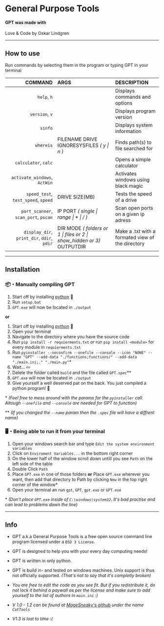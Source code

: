 # General Purpose Tools

#### GPT was made with
Love & Code by Oskar Lindgren

-----

## How to use
Run commands by selecting them in the program or typing GPT <COMMAND> <ARGS> in your terminal

| **COMMAND**                                | **ARGS**                                                               | **DESCRIPTION**                                   |
| -----------------------------------------: | :--------------------------------------------------------------------- | :------------------------------------------------ |
|                                `help`, `h` |                                                                        | Displays commands and options                     |
|                             `version`, `v` |                                                                        | Displays program version                          |
|                                    `sinfo` |                                                                        | Displays system information                       |
|                                  `whereis` | FILENAME DRIVE IGNORESYSFILES *( y \| n )*                             | Finds path(s) to file searched for                |
|                       `calculator`, `calc` |                                                                        | Opens a simple calculator                         |
|               `activate_windows`, `ActWin` |                                                                        | Activates windows using black magic               |
|        `speed_test`, `test_speed`, `speed` | DRIVE SIZE(MB)                                                         | Tests the speed of a drive                        |
|       `port_scanner`, `scan_port`, `pscan` | IP PORT *( single \| range \| * \| / )*                                | Scan open ports on a given ip adress              |
| `display_dir`, `print_dir`, `ddir`, `pdir` | DIR MODE *( folders or 1 \| files or 2 \| show_hidden or 3)* OUTPUTDIR | Make a .txt with a formated view of the directory |

-----

## Installation 

### 📦・Manually compiling GPT
1. Start off by installing [python](https://www.python.org/) 🐍
2. Run `setup.bat`
3. `GPT.exe` will now be located in `./output`

**or**

1. Start off by installing [python](https://www.python.org/) 🐍
2. Open your terminal
3. Navigate to the directory where you have the source code
4. Run `pip install -r requierments.txt` *or* run `pip install <module>` for every module in `requierments.txt`
5. Run `pyinstaller --noconfirm --onefile --console --icon "NONE" --name "GPT" --add-data "./functions;functions/" --add-data "./main.ini;." "./main.py"`\*
6. Wait... 💤
7. Delete the folder called `build` and the file called `GPT.spec`\*\*
8. `GPT.exe` will now be located in `./output`
9. Give yourself a well deserved pat on the back. You just compiled a python program! 🎉


\* *(Feel free to mess around with the params for the `pyinstaller` call. Altough `--onefile` and `--console` are needed for GPT to function)* 

\*\* *(If you changed the `--name` param then the `.spec` file will have a diffrent name)*



### 🖥️・Being able to run it from your terminal
1. Open your windows search bar and type `Edit the system environment variables`
2. Click on `Enviroment Variables...` in the bottom right corner
3. On the lower half of the window scroll down untill you see `Path` on the left side of the table
4. Double Click `Path`
5. Place `GPT.exe` in one of those folders **or** Place `GPT.exe` wherever you want, then add that directory to Path by clicking `New` in the top right corner of the window\*
6. Open your terminal an run `gpt`, `GPT`, `gpt.exe` or `GPT.exe`

\* *(Don't place `GPT.exe` inside of `C:\windows\system32`. It's bad practise and can lead to problems down the line)*

-----

## Info
- GPT a.k.a General Purpose Tools is a free open source command line program licensed under a `BSD 3 License`.

- GPT is designed to help you with your every day computing needs!

- GPT is written in only python.

- GPT is build in- and tested on windows machines. Unix support is thus not officially supported. *(That's not to say that it's completly broken)*


- *You are free to edit the code as you see fit. But if you redistribute it, do not lock it behind a paywall as per the license and make sure to add yourself to the list of authors in `main.ini` :)*

- *V 1.0 - 1.2 can be found at [MageSneaky's github](https://github.com/MageSneaky/CatTools) under the name `CatTools`*

- *V1.3 is lost to time :(*
